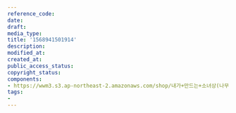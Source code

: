 ```yaml
---
reference_code: 
date: 
draft: 
media_type: 
title: '1568941501914'
description: 
modified_at: 
created_at: 
public_access_status: 
copyright_status: 
components:
- https://wwm3.s3.ap-northeast-2.amazonaws.com/shop/내가+만드는+소녀상(나무)/나무소녀상/소녀상/1568941501914.jpg
tags:
- 
---
```

